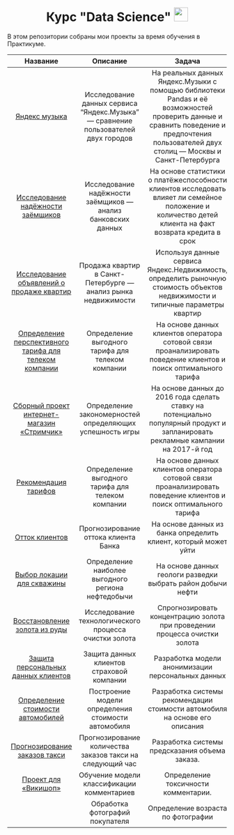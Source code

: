 <h1 align="center"> Курс "Data Science" 
 </a> 
<img src="https://github.com/blackcater/blackcater/raw/main/images/Hi.gif" height="32"/></h1>


В этом репозитории собраны мои проекты за время обучения в Практикуме.


 Название  | Описание  | Задача  |
| :-----: | :-: | :-: | 
| [Яндекс музыка](https://github.com/marikondr/YA_project/blob/main/01_yandex.music/yandex.music.ipynb) | Исследование данных сервиса “Яндекс.Музыка” — сравнение пользователей двух городов | На реальных данных Яндекс.Музыки c помощью библиотеки Pandas и её возможностей проверить данные и сравнить поведение и предпочтения пользователей двух столиц — Москвы и Санкт-Петербурга | 
| [Исследование надёжности заёмщиков](https://github.com/marikondr/YA_project/blob/main/2_reliability%20of%20borrowers/2_reliability%20of%20borrowers.ipynb) | Исследование надёжности заёмщиков — анализ банковских данных | На основе статистики о платёжеспособности клиентов исследовать влияет ли семейное положение и количество детей клиента на факт возврата кредита в срок | 
| [Исследование объявлений о продаже квартир](https://github.com/marikondr/YA_project/blob/main/3%20_sale%20of%20apartments/3%20_sale%20of%20apartments.ipynb) | Продажа квартир в Санкт-Петербурге — анализ рынка недвижимости | Используя данные сервиса Яндекс.Недвижимость, определить рыночную стоимость объектов недвижимости и типичные параметры квартир | 
| [Определение перспективного тарифа для телеком компании](https://github.com/marikondr/YA_project/blob/main/4_%20tariff%20for%20a%20telecom/4_%20tariff%20for%20a%20telecom.ipynb) | Определение выгодного тарифа для телеком компании | На основе данных клиентов оператора сотовой связи проанализировать поведение клиентов и поиск оптимального тарифа | 
| [Сборный проект интернет-магазин «Стримчик»](https://github.com/marikondr/YA_project/blob/main/5%20_game/5%20_game.ipynb) | Определение закономерностей определяющих успешность игры | На основе данных до 2016 года сделать ставку на потенциально популярный продукт и запланировать рекламные кампании на 2017-й год | 
| [ Рекомендация тарифов ](https://github.com/marikondr/YA_project/blob/main/6_recommendation%20of%20tariffs/6_recommendation%20of%20tariffs.ipynb) | Определение выгодного тарифа для телеком компании | На основе данных клиентов оператора сотовой связи проанализировать поведение клиентов и поиск оптимального тарифа | 
| [Отток клиентов](https://github.com/marikondr/YA_project/blob/main/7%20_customer%20outflow/7%20_customer%20outflow.ipynb) | Прогнозирование оттока клиента Банка | На основе данных из банка определить клиент, который может уйти | 
| [Выбор локации для скважины](https://github.com/marikondr/YA_project/blob/main/8_location%20for%20the%20well/8_location%20for%20the%20well.ipynb) | Определение наиболее выгодного региона нефтедобычи| На основе данных геологи разведки выбрать район добычи нефти | 
| [Восстановление золота из руды](https://github.com/marikondr/YA_project/tree/main/9_gold%20from%20ore) | Исследование технологического процесса очистки золота| Спрогнозировать концентрацию золота при проведении процесса очистки золота | 
| [Защита персональных данных клиентов](https://github.com/marikondr/YA_project/blob/main/10_personal%20data/10_personal%20data.ipynb) | Защита данных клиентов страховой компании| Разработка модели анонимизации персональных данных | 
| [Определение стоимости автомобилей](https://github.com/marikondr/YA_project/blob/main/11_cost%20of%20cars/11_cost%20of%20cars.ipynb) | Построение модели определения стоимости автомобиля| Разработка системы рекомендации стоимости автомобиля на основе его описания| 
| [Прогнозирование заказов такси](https://github.com/marikondr/YA_project/blob/main/012%20_taxi/12%20_taxi.ipynb) | Прогнозирование количества заказов такси на следующий час| Разработка системы предсказания объема заказа.| 
| [Проект для «Викишоп»](https://github.com/marikondr/YA_project/blob/main/13_text/13_text.ipynb) | Обучение модели классификации комментариев| Определение токсичности комментарии. | 
| []() | Обработка фотографий покупателя | Определение возраста по фотографии | 
